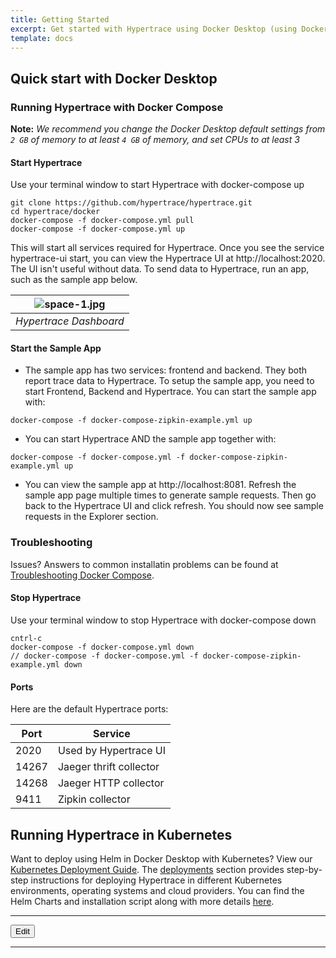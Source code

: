 ```yaml
---
title: Getting Started
excerpt: Get started with Hypertrace using Docker Desktop (using Docker Compose or Docker with Kubernetes)
template: docs
---
```

## Quick start with Docker Desktop

### Running Hypertrace with Docker Compose

**Note:** *We recommend you change the Docker Desktop default settings from `2 GB` of memory to at least `4 GB` of memory, and set CPUs to at least 3* 

#### Start Hypertrace

Use your terminal window to start Hypertrace with docker-compose up

```
git clone https://github.com/hypertrace/hypertrace.git
cd hypertrace/docker
docker-compose -f docker-compose.yml pull
docker-compose -f docker-compose.yml up
```

This will start all services required for Hypertrace. Once you see the service hypertrace-ui start, you can view the Hypertrace UI at http://localhost:2020. The UI isn't useful without data. To send data to Hypertrace, run an app, such as the sample app below. 

| ![space-1.jpg](https://s3.amazonaws.com/hypertrace-docs/dashboard-1.png) | 
|:--:| 
| *Hypertrace Dashboard* |

#### Start the Sample App

- The sample app has two services: frontend and backend. They both report trace data to Hypertrace. To setup the sample app, you need to start Frontend, Backend and Hypertrace. You can start the sample app with:
```
docker-compose -f docker-compose-zipkin-example.yml up
```
- You can start Hypertrace AND the sample app together with: 
```
docker-compose -f docker-compose.yml -f docker-compose-zipkin-example.yml up
```
- You can view the sample app at http://localhost:8081. Refresh the sample app page multiple times to generate sample requests. Then go back to the Hypertrace UI and click refresh. You should now see sample requests in the Explorer section. 

### Troubleshooting

Issues? Answers to common installatin problems can be found at [Troubleshooting Docker Compose](https://docs.hypertrace.org/troubleshooting/docker-compose/).

#### Stop Hypertrace

Use your terminal window to stop Hypertrace with docker-compose down

```
cntrl-c
docker-compose -f docker-compose.yml down
// docker-compose -f docker-compose.yml -f docker-compose-zipkin-example.yml down
```

#### Ports

Here are the default Hypertrace ports:

| Port  | Service                 |
|-------|-------------------------|
| 2020  | Used by Hypertrace UI   |
| 14267 | Jaeger thrift collector |
| 14268 | Jaeger HTTP collector   |
| 9411  | Zipkin collector        |



## Running Hypertrace in Kubernetes
Want to deploy using Helm in Docker Desktop with Kubernetes? View our [Kubernetes Deployment Guide](https://docs.hypertrace.org/getting-started/kubernetes/). The [deployments](https://docs.hypertrace.org/deployments/) section provides step-by-step instructions for deploying Hypertrace in different Kubernetes environments, operating systems and cloud providers. You can find the Helm Charts and installation script along with more details [here](https://github.com/hypertrace/hypertrace).

***

<a href="https://github.com/hypertrace/hypertrace-docs-website/tree/master/src/pages/getting-started/index.md">
<button type="button">Edit</button></a>


***
